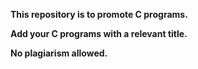 <b>This repository is to promote C programs.</b>

<b>Add your C programs with a relevant title.</b>

<b>No plagiarism allowed.</b>


 
